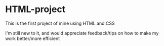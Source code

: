 # HTML-project

This is the first project of mine using HTML and CSS

I'm still new to it, and would appreciate feedback/tips on how to make my work better/more efficient

